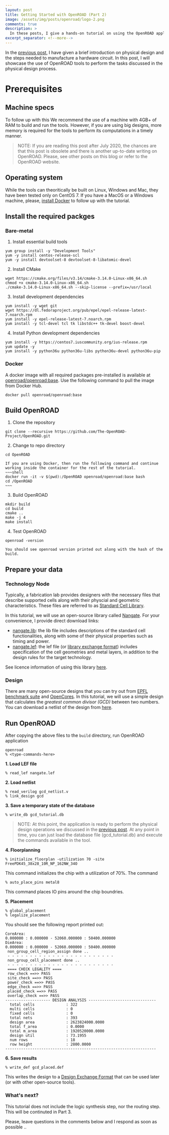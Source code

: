```yaml
---
layout: post
title: Getting Started with OpenROAD (Part 2)
image: /assets/img/posts/openroad/logo-2.png
comments: true
description: >
  In these posts, I give a hands-on tutorial on using the OpenROAD application.
excerpt_separator: <!--more-->
---
```


In the [previous post](/tech/eda/2019-12-06-getting-started-with-openroad-1/), I have given a brief introduction on physical design and the steps needed to manufacture a hardware circuit. In this post, I will showcase the use of OpenROAD tools to perform the tasks discussed in the physical design process.


# Prerequisites

## Machine specs
To follow up with this We recommend the use of a machine with 4GB+ of RAM to build and run the tools. However, if you are using big designs, more memory is required for the tools to perform its computations in a timely manner.

<!--more-->

> NOTE: If you are reading this post after July 2020, the chances are that this post is obsolete and there is another up-to-date writing on OpenROAD. Please, see other posts on this blog or refer to the OpenROAD website.

## Operating system
While the tools can theoritically be built on Linux, Windows and Mac, they have been tested only on CentOS 7. If you have a MacOS or a Windows machine, please, [install Docker](https://docs.docker.com/v17.09/engine/installation/) to follow up with the tutorial.

## Install the required packges

### Bare-metal

1. Install essential build tools
  ~~~shell
  yum group install -y "Development Tools"
  yum -y install centos-release-scl
  yum -y install devtoolset-8 devtoolset-8-libatomic-devel
  ~~~

2. Install CMake
  ~~~shell
  wget https://cmake.org/files/v3.14/cmake-3.14.0-Linux-x86_64.sh
  chmod +x cmake-3.14.0-Linux-x86_64.sh
  ./cmake-3.14.0-Linux-x86_64.sh --skip-license --prefix=/usr/local
  ~~~

3. Install development dependencies
  ~~~shell
  yum install -y wget git
  wget https://dl.fedoraproject.org/pub/epel/epel-release-latest-7.noarch.rpm
  yum install -y epel-release-latest-7.noarch.rpm
  yum install -y tcl-devel tcl tk libstdc++ tk-devel boost-devel
  ~~~

4. Install Python development dependencies
  ~~~shell
  yum install -y https://centos7.iuscommunity.org/ius-release.rpm
  yum update -y
  yum install -y python36u python36u-libs python36u-devel python36u-pip
  ~~~

### Docker
A docker image with all required packages pre-installed is available at [openroad/openroad:base](https://hub.docker.com/repository/docker/openroad/openroad). Use the following command to pull the image from Docker Hub.

~~~shell
docker pull openroad/openroad:base
~~~

## Build OpenROAD

1. Clone the repository
  ~~~shell
  git clone --recursive https://github.com/The-OpenROAD-Project/OpenROAD.git
  ~~~

2. Change to repo directory
  ~~~shell
  cd OpenROAD
  ~~~
    If you are using Docker, then run the following command and continue working inside the container for the rest of the tutorial.
    ~~~shell
    docker run -it -v $(pwd):/OpenROAD openroad/openroad:base bash
    cd /OpenROAD
    ~~~

3. Build OpenROAD
  ~~~shell
  mkdir build
  cd build
  cmake ..
  make -j 4
  make install
  ~~~

4. Test OpenROAD
  ~~~shell
  openroad -version
  ~~~
    You should see openroad version printed out along with the hash of the build.

## Prepare your data

### Technology Node
Typically, a fabrication lab provides designers with the necessary files that describe supported cells along with their physcial and geometric characteristics. These files are referred to as [Standard Cell Library](https://en.wikipedia.org/wiki/Standard_cell).

In this tutorial, we will use an open-source library called [Nangate](https://projects.si2.org/openeda.si2.org/help/group_ld.php?group=63). For your convenience, I provide direct download links:
- [nangate.lib](/assets/eda/nangate.lib): the lib file includes descriptions of the standard cell functionalities, along with some of their physical properties such as timing and power.
- [nangate.lef](/assets/eda/nangate.lef): the lef file (or [library exchange format](https://en.wikipedia.org/wiki/Library_Exchange_Format)) includes specification of the cell geometries and metal layers, in addition to the design rules for the target technology.

See licence information of using this library [here](/assets/eda/OpenCellLibraryLicenseSi2.txt).

### Design
There are many open-source designs that you can try out from [EPFL benchmark suite](https://github.com/lsils/benchmarks) and [OpenCores](https://opencores.org/). In this tutorial, we will use a simple design that calculates the *greatest common divisor (GCD)* between two numbers. You can download a netlist of the design from [here](/assets/eda/gcd_netlist.v).

## Run OpenROAD
After copying the above files to the `build` directory, run OpenROAD application
~~~shell
openroad
% <type-commands-here>
~~~

**1. Load LEF file**
~~~shell
% read_lef nangate.lef
~~~

**2. Load netlist**
~~~shell
% read_verilog gcd_netlist.v
% link_design gcd
~~~

**3. Save a temporary state of the database**
~~~shell
% write_db gcd_tutorial.db
~~~

> NOTE: At this point, the application is ready to perform the physical design operations we discussed in the [previous post](/tech/eda/2019-12-06-getting-started-with-openroad-1/). At any point in time, you can just load the database file (gcd_tutorial.db) and execute the commands available in the tool.


**4. Floorplanning**
~~~shell
% initialize_floorplan -utilization 70 -site FreePDK45_38x28_10R_NP_162NW_34O
~~~
This command initializes the chip with a utilization of 70%. The command

~~~shell
% auto_place_pins metal8
~~~
This command places IO pins around the chip boundries.

**5. Placement**
~~~shell
% global_placement
% legalize_placement
~~~

You should see the following report printed out:

```
CoreArea: 
0.000000 : 0.000000 - 52060.000000 : 50400.000000
DieArea: 
0.000000 : 0.000000 - 52060.000000 : 50400.000000
 non_group_cell_region_assign done ..
 - - - - - - - - - - - - - - - - - - - - - - - - 
 non_group_cell_placement done .. 
 - - - - - - - - - - - - - - - - - - - - - - - - 
 ==== CHECK LEGALITY ==== 
 row_check ==>> PASS 
 site_check ==>> PASS 
 power_check ==>> PASS 
 edge_check ==>> PASS 
 placed_check ==>> PASS 
 overlap_check ==>> PASS 
-------------------- DESIGN ANALYSIS ------------------------------
  total cells              : 322
  multi cells              : 0
  fixed cells              : 0
  total nets               : 393
  design area              : 2623824000.0000
  total f_area             : 0.0000
  total m_area             : 1920520000.0000
  design util              : 73.1955
  num rows                 : 18
  row height               : 2800.0000
-------------------------------------------------------------------
```

**6. Save results**
~~~shell
% write_def gcd_placed.def
~~~
This writes the design to a [Design Exchange Format](https://en.wikipedia.org/wiki/Design_Exchange_Format) that can be used later (or with other open-source tools).

### What's next?
This tutorial does not include the logic synthesis step, nor the routing step. This will be continuted in Part 3.


Please, leave questions in the comments below and I respond as soon as possible ..
